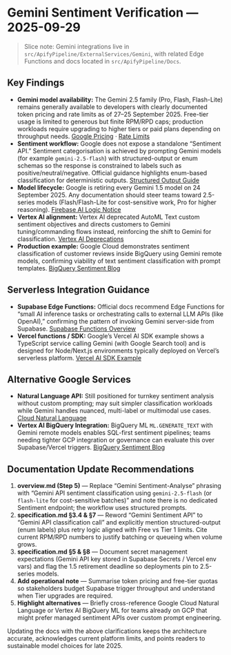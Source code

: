 # Gemini Sentiment Verification — 2025-09-29

> Slice note: Gemini integrations live in `src/ApifyPipeline/ExternalServices/Gemini`, with related Edge Functions and docs located in `src/ApifyPipeline/Docs`.

## Key Findings
- **Gemini model availability:** The Gemini 2.5 family (Pro, Flash, Flash-Lite) remains generally available to developers with clearly documented token pricing and rate limits as of 27–25 September 2025. Free-tier usage is limited to generous but finite RPM/RPD caps; production workloads require upgrading to higher tiers or paid plans depending on throughput needs. [Google Pricing](https://ai.google.dev/gemini-api/docs/pricing) · [Rate Limits](https://ai.google.dev/gemini-api/docs/rate-limits)
- **Sentiment workflow:** Google does not expose a standalone “Sentiment API.” Sentiment categorisation is achieved by prompting Gemini models (for example `gemini-2.5-flash`) with structured-output or enum schemas so the response is constrained to labels such as positive/neutral/negative. Official guidance highlights enum-based classification for deterministic outputs. [Structured Output Guide](https://ai.google.dev/gemini-api/docs/structured-output)
- **Model lifecycle:** Google is retiring every Gemini 1.5 model on 24 September 2025. Any documentation should steer teams toward 2.5-series models (Flash/Flash-Lite for cost-sensitive work, Pro for higher reasoning). [Firebase AI Logic Notice](https://firebase.google.com/docs/ai-logic)
- **Vertex AI alignment:** Vertex AI deprecated AutoML Text custom sentiment objectives and directs customers to Gemini tuning/commanding flows instead, reinforcing the shift to Gemini for classification. [Vertex AI Deprecations](https://cloud.google.com/vertex-ai/docs/deprecations)
- **Production example:** Google Cloud demonstrates sentiment classification of customer reviews inside BigQuery using Gemini remote models, confirming viability of text sentiment classification with prompt templates. [BigQuery Sentiment Blog](https://cloud.google.com/blog/products/data-analytics/using-gemini-in-bigquery-for-sentiment-analysis)

## Serverless Integration Guidance
- **Supabase Edge Functions:** Official docs recommend Edge Functions for “small AI inference tasks or orchestrating calls to external LLM APIs (like OpenAI),” confirming the pattern of invoking Gemini server-side from Supabase. [Supabase Functions Overview](https://supabase.com/docs/guides/functions)
- **Vercel functions / SDK:** Google’s Vercel AI SDK example shows a TypeScript service calling Gemini (with Google Search tool) and is designed for Node/Next.js environments typically deployed on Vercel’s serverless platform. [Vercel AI SDK Example](https://ai.google.dev/gemini-api/docs/vercel-ai-sdk-example)

## Alternative Google Services
- **Natural Language API:** Still positioned for turnkey sentiment analysis without custom prompting; may suit simpler classification workloads while Gemini handles nuanced, multi-label or multimodal use cases. [Cloud Natural Language](https://cloud.google.com/natural-language)
- **Vertex AI BigQuery Integration:** BigQuery ML `ML.GENERATE_TEXT` with Gemini remote models enables SQL-first sentiment pipelines; teams needing tighter GCP integration or governance can evaluate this over Supabase/Vercel triggers. [BigQuery Sentiment Blog](https://cloud.google.com/blog/products/data-analytics/using-gemini-in-bigquery-for-sentiment-analysis)

## Documentation Update Recommendations
1. **overview.md (Step 5)** — Replace “Gemini Sentiment-Analyse” phrasing with “Gemini API sentiment classification using `gemini-2.5-flash` (or `flash-lite` for cost-sensitive batches)” and note there is no dedicated Sentiment endpoint; the workflow uses structured prompts.
2. **specification.md §3.4 & §7** — Reword “Gemini Sentiment API” to “Gemini API classification call” and explicitly mention structured-output (enum labels) plus retry logic aligned with Free vs Tier 1 limits. Cite current RPM/RPD numbers to justify batching or queueing when volume grows.
3. **specification.md §5 & §8** — Document secret management expectations (Gemini API key stored in Supabase Secrets / Vercel env vars) and flag the 1.5 retirement deadline so deployments pin to 2.5-series models.
4. **Add operational note** — Summarise token pricing and free-tier quotas so stakeholders budget Supabase trigger throughput and understand when Tier upgrades are required.
5. **Highlight alternatives** — Briefly cross-reference Google Cloud Natural Language or Vertex AI BigQuery ML for teams already on GCP that might prefer managed sentiment APIs over custom prompt engineering.

Updating the docs with the above clarifications keeps the architecture accurate, acknowledges current platform limits, and points readers to sustainable model choices for late 2025.
